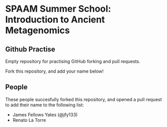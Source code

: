 # SPAAM Summer School: Introduction to Ancient Metagenomics

## Github Practise

Empty repository for practising GitHub forking and pull requests.

Fork this repository, and add your name below!

## People

These people succesfully forked this repository, and opened a pull request to add their name to the following list:

- James Fellows Yates (@jfy133)
- Renato La Torre
